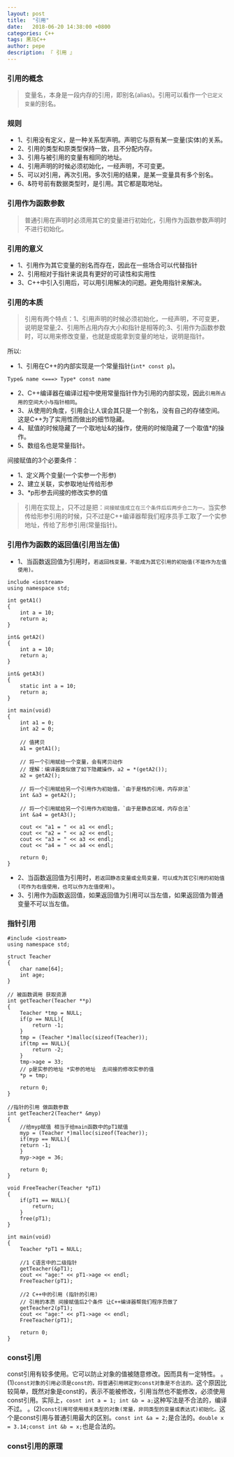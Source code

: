 ```yaml
---
layout: post
title:  "引用"
date:   2018-06-20 14:38:00 +0800
categories: C++
tags: 黑马C++
author: pepe
description: 『 引用 』
---
```


### 引用的概念

> 变量名，本身是一段内存的引用，即别名(alias)。引用可以看作一个`已定义变量`的别名。

### 规则

* 1、引用没有定义，是一种关系型声明。声明它与原有某一变量(实体)的关系。
* 2、引用的类型和原类型保持一致，且不分配内存。
* 3、引用与被引用的变量有相同的地址。
* 4、引用声明的时候必须初始化，一经声明，不可变更。
* 5、可以对引用，再次引用。多次引用的结果，是某一变量具有多个别名。
* 6、&符号前有数据类型时，是引用。其它都是取地址。

### 引用作为函数参数

> 普通引用在声明时必须用其它的变量进行初始化，引用作为函数参数声明时不进行初始化。

### 引用的意义

* 1、引用作为其它变量的别名而存在，因此在一些场合可以代替指针
* 2、引用相对于指针来说具有更好的可读性和实用性
* 3、C++中引入引用后，可以用引用解决的问题。避免用指针来解决。

### 引用的本质

> 引用有两个特点：1、引用声明的时候必须初始化，一经声明，不可变更，说明是常量;2、引用所占用内存大小和指针是相等的;3、引用作为函数参数时，可以用来修改变量，也就是或能拿到变量的地址，说明是指针。

所以:

* 1、引用在C++的内部实现是一个常量指针(`int* const p`)。
```
Type& name <===> Type* const name
```
* 2、C++编译器在编译过程中使用常量指针作为引用的内部实现，因此`引用所占用的空间大小与指针相同`。
* 3、从使用的角度，引用会让人误会其只是一个别名，没有自己的存储空间。这是C++为了实用性而做出的细节隐藏。
* 4、赋值的时候隐藏了一个取地址&的操作，使用的时候隐藏了一个取值*的操作。
* 5、数组名也是常量指针。
    
间接赋值的3个必要条件：

* 1、定义两个变量(一个实参一个形参)
* 2、建立关联，实参取地址传给形参
* 3、*p形参去间接的修改实参的值

> 引用在实现上，只不过是把：`间接赋值成立在三个条件后后两步合二为一。`当实参传给形参引用的时候，只不过是C++编译器帮我们程序员手工取了一个实参地址，传给了形参引用(常量指针)。
    
### 引用作为函数的返回值(引用当左值)

* 1、当函数返回值为引用时，`若返回栈变量，不能成为其它引用的初始值(不能作为左值使用)。`

```
include <iostream>
using namespace std;

int getA1()
{
    int a = 10;
    return a;
}

int& getA2()
{
    int a = 10;
    return a;
}

int& getA3()
{
    static int a = 10;
    return a;
}

int main(void)
{
    int a1 = 0;
    int a2 = 0;
    
    // 值拷贝
    a1 = getA1();
    
    // 将一个引用赋给一个变量，会有拷贝动作
    // 理解：编译器类似做了如下隐藏操作，a2 = *(getA2());
    a2 = getA2();
    
    // 将一个引用赋给另一个引用作为初始值，`由于是栈的引用，内存非法`
    int &a3 = getA2();
    
    // 将一个引用赋给另一个引用作为初始值，`由于是静态区域，内存合法`
    int &a4 = getA3();

    cout << "a1 = " << a1 << endl;
    cout << "a2 = " << a2 << endl;
    cout << "a3 = " << a3 << endl;
    cout << "a4 = " << a4 << endl;
    
    return 0;
}
```  
* 2、当函数返回值为引用时，`若返回静态变量或全局变量，可以成为其它引用的初始值(可作为右值使用，也可以作为左值使用)`。  
* 3、引用作为函数返回值，如果返回值为引用可以当左值，如果返回值为普通变量不可以当左值。

### 指针引用
```
#include <iostream>
using namespace std;

struct Teacher
{
    char name[64];
    int age;
}

// 被函数调用 获取资源
int getTeacher(Teacher **p)
{
    Teacher *tmp = NULL;
    if(p == NULL){
        return -1;
    }
    tmp = (Teacher *)malloc(sizeof(Teacher));
    if(tmp == NULL){
        return -2;
    }
    tmp->age = 33;
    // p是实参的地址 *实参的地址  去间接的修改实参的值
    *p = tmp;
    
    return 0;
}

//指针的引用 做函数参数
int getTeacher2(Teacher* &myp)
{
    //给myp赋值 相当于给main函数中的pT1赋值
    myp = (Teacher *)malloc(sizeof(Teacher));
    if(myp == NULL){
    return -1;
    }
    myp->age = 36;
    
    return 0;
}

void FreeTeacher(Teacher *pT1)
{
    if(pT1 == NULL){
        return;
    }
    free(pT1);
}

int main(void)
{
    Teacher *pT1 = NULL;
    
    //1 C语言中的二级指针
    getTeacher(&pT1);
    cout << "age:" << pT1->age << endl;
    FreeTeacher(pT1);
    
    //2 C++中的引用 (指针的引用)
    // 引用的本质 间接赋值后2个条件 让C++编译器帮我们程序员做了
    getTeacher2(pT1);
    cout << "age:" << pT1->age << endl;
    FreeTeacher(pT1);
    
    return 0;
}
```

### const引用

const引用有较多使用。它可以防止对象的值被随意修改。因而具有一定特性。
    。(1)`const对象的引用必须是const的，将普通引用绑定到const对象是不合法的。`这个原因比较简单，既然对象是const的，表示不能被修改，引用当然也不能修改，必须使用const引用。实际上，`cosnt int a = 1; int &b = a;`这种写法是不合法的，编译不过。
    。(2)`const引用可使用相关类型的对象(常量，非同类型的变量或表达式)初始化。`这个是const引用与普通引用最大的区别。`const int &a = 2;`是合法的。`double x = 3.14;const int &b = x;`也是合法的。
    
### const引用的原理
    



    
    
    
    
    
    
    
    
    
    
    
    
    
    
    
    
    
    
    
    
    
    
    
    
    














